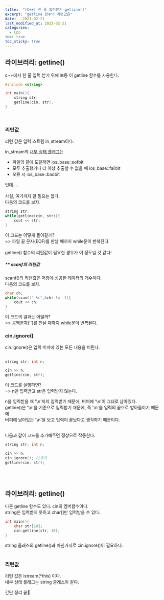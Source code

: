 ```yaml
---
title:  "[C++] 한 줄 입력받기 getline()"
excerpt: "getline 함수의 리턴값은"
date:   2023-02-21
last_modified_at: 2023-02-21
categories:
  - Cpp
toc: true
toc_sticky: true
---
```


## <string> 라이브러리: getline()
c++에서 한 줄 입력 받기 위해 보통 이 getline 함수를 사용한다.  
```c++
#include <string>

int main(){
    string str;
    getline(cin, str);
}
```
<br>

### 리턴값
리턴 값은 입력 스트림 <span style='bacckground-color: #fff5b1'>in_stream</span>이다.  
  
in_stream의 <u>내부 상태 플래그</u>는
- 파일의 끝에 도달하면 ios_base::eofbit
- 모두 추출했거나 더 이상 추출할 수 없을 때 ios_base::failbit
- 오류 시 ios_base::badbit  

인데....
<br>  
사실, 여기까지 알 필요는 없다.  
다음의 코드를 보자.  
```c++
string str;
while(getline(cin, str)){
    cout << str;
}
```
이 코드는 어떻게 돌아갈까?  
=> 파일 끝 문자(EOF)를 만날 때까지 while문이 반복된다.  
<br>
getline() 함수의 리턴값이 필요한 경우가 이 정도일 것 같다!
<br>

##### ** scanf의 리턴값
scanf()의 리턴값은 저장에 성공한 데이터의 개수이다.  
다음의 코드를 보자.  
```c++
char ch;
while(scanf(" %c",&ch) != -1){
    cout << ch;
}
```
이 코드의 결과는 어떨까?  
=> 공백문자('')를 만날 때까지 while문이 반복된다.
<br>

### cin.ignore()
cin.ignore()은 입력 버퍼에 있는 모든 내용을 버린다.  
<br>

```c++
string str; int n; 

cin >> n;
getline(cin, str);
```
이 코드를 실행하면?  
=> n만 입력받고 str은 입력받지 않는다.  
  
n을 입력받을 때 '\n'까지 입력받기 때문에, 버퍼에 '\n'이 그대로 남아있다.  
getline()은 '\n'을 기준으로 입력받기 때문에, 즉 '\n'을 입력의 끝으로 받아들이기 때문에  
버퍼에 남아있는 '\n'을 보고 입력이 끝났다고 생각하기 때문이다.  
<br>

다음과 같이 코드를 추가해주면 정상으로 작동한다.  
```c++
string str; int n; 

cin >> n;
cin.ignore(); //추가
getline(cin, str);
```
<br>
<br>

## <istream> 라이브러리: getline()
다른 getline 함수도 있다. cin의 멤버함수이다.  
string은 입력받지 못하고 char[]만 입력받을 수 있다.  
```c++
int main(){
    char str[10];
    cin.getline(str, 10);
}
```
string 클래스의 getline()과 마찬가지로 cin.ignore()이 필요하다.  
<br>

### 리턴값
리턴 값은 <span style='bacckground-color: #fff5b1'>istream(*this)</span> 이다.  
내부 상태 플래그는 string 클래스와 같다.  
  
  

간단 정리 끝🤗
<br>
<br>